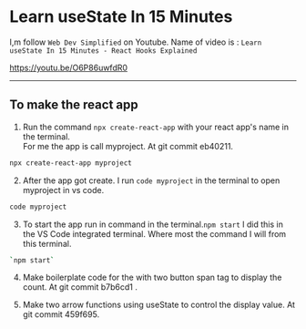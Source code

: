 # Learn useState In 15 Minutes 

I,m follow `Web Dev Simplified` on Youtube.
Name of video is :
    `Learn useState In 15 Minutes - React Hooks Explained`

https://youtu.be/O6P86uwfdR0
___

## To make the react app
 1. Run the command `npx create-react-app` with your react app's name in the terminal.\
 For me the app is call myproject. At git commit eb40211.
 ```bash
npx create-react-app myproject
 ```
2. After the app got create. I run `code myproject` in the terminal to open myproject in vs code.
 ```bash
code myproject
 ```
3. To start the app run in command in the terminal.`npm start` I did this in the VS Code integrated terminal. Where most the command I will from this terminal.
```bash
`npm start`
```
4. Make boilerplate code for the with two button span tag to display the count. At git commit b7b6cd1 .

5. Make two arrow functions using useState to control the display value. At git commit 459f695.

